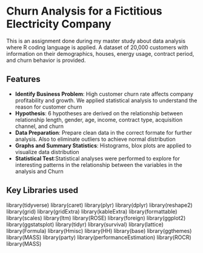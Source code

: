 # Churn Analysis for a Fictitious Electricity Company
This is an assignment done during my master study about data analysis  where R coding language is applied. A dataset of 20,000 customers with information on their demographics, houses, energy usage, contract period, and churn behavior is provided. 

## Features
- **Identify Business Problem**: High customer churn rate affects company profitability and growth. We applied statistical analysis to understand the reason for customer churn
- **Hypothesis**: 6 hypotheses are derived on the relationship between relationship length, gender, age, income, contract type, acquisition channel, and churn
- **Data Preparation**: Prepare clean data in the correct formate for further analysis. Also to eliminate outliers to achieve normal distribution
- **Graphs and Summary Statistics**: Histograms, blox plots are applied to visualize data distribution
- **Statistical Test**:Statistical analyses were performed to explore for interesting patterns in the relationship between the variables in the analysis and Churn
  
## Key Libraries used
library(tidyverse) 
library(caret)
library(plyr)
library(dplyr) 
library(reshape2)
library(grid)
library(gridExtra) 
library(kableExtra) 
library(formattable) 
library(scales)
library(ltm)
library(ROSE)
library(foreign) 
library(ggplot2)
library(ggstatsplot)
library(tidyr)
library(survival) 
library(lattice) 
library(Formula) 
library(Hmisc)
library(HH)
library(base)
library(ggthemes) 
library(MASS)
library(party) 
library(performanceEstimation)
library(ROCR)
library(MASS)

